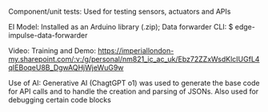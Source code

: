 Component/unit tests: Used for testing sensors, actuators and APIs

EI Model: Installed as an Arduino library (.zip); Data forwarder CLI: $ edge-impulse-data-forwarder

Video: Training and Demo: https://imperiallondon-my.sharepoint.com/:v:/g/personal/nm821_ic_ac_uk/Ebz72ZZxWsdKlcIUGfL4qIEBoqeU8B_DgwAQHjWjeWuG9w

Use of AI: Generative AI (ChagtGPT o1) was used to generate the base code for API calls and to handle the creation and parsing of JSONs. Also used for debugging certain code blocks 

